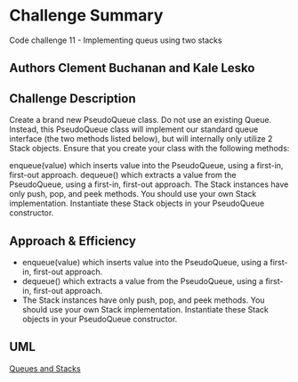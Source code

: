 # Challenge Summary

Code challenge 11 - Implementing queus using two stacks

## Authors Clement Buchanan and Kale Lesko

## Challenge Description

Create a brand new PseudoQueue class. Do not use an existing Queue. Instead, this PseudoQueue class will implement our standard queue interface (the two methods listed below), but will internally only utilize 2 Stack objects. Ensure that you create your class with the following methods:

enqueue(value) which inserts value into the PseudoQueue, using a first-in, first-out approach.
dequeue() which extracts a value from the PseudoQueue, using a first-in, first-out approach.
The Stack instances have only push, pop, and peek methods. You should use your own Stack implementation. Instantiate these Stack objects in your PseudoQueue constructor.

## Approach & Efficiency

- enqueue(value) which inserts value into the PseudoQueue, using a first-in, first-out approach.
- dequeue() which extracts a value from the PseudoQueue, using a first-in, first-out approach.
- The Stack instances have only push, pop, and peek methods. You should use your own Stack implementation. Instantiate these Stack objects in your PseudoQueue constructor.

## UML

[Queues and Stacks](./assets/queuesWithStacks.png)
